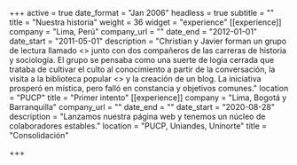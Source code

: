 +++
active = true
date_format = "Jan 2006"
headless = true
subtitle = ""
title = "Nuestra historia"
weight = 36
widget = "experience"
[[experience]]
company = "Lima, Perú"
company_url = ""
date_end = "2012-01-01"
date_start = "2011-05-01"
description = "Christian y Javier forman un grupo de lectura llamado <<Logos no esctructurado>> junto con dos compañeros de las carreras de historia y sociología. El grupo se pensaba como una suerte de logia cerrada que trataba de cultivar el culto al conocimiento a partir de la conversación, la visita a la biblioteca popular <<Amazonas>> y la creación de un blog. La iniciativa prosperó en mística, pero falló en constancia y objetivos comunes."
location = "PUCP"
title = "Primer intento"
[[experience]]
company = "Lima, Bogotá y Barranquilla"
company_url = ""
date_end = ""
date_start = "2020-08-28"
description = "Lanzamos nuestra página web y tenemos un núcleo de colaboradores estables."
location = "PUCP, Uniandes, Uninorte"
title = "Consolidación"

+++
